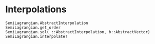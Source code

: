 # Interpolations

```@docs
SemiLagrangian.AbstractInterpolation
SemiLagrangian.get_order
SemiLagrangian.sol(_::AbstractInterpolation, b::AbstractVector)
SemiLagrangian.interpolate!
```


